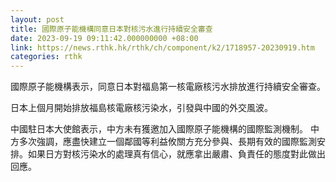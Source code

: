 ```yaml
---
layout: post
title: 國際原子能機構同意日本對核污水進行持續安全審查
date: 2023-09-19 09:11:42.000000000 +08:00
link: https://news.rthk.hk/rthk/ch/component/k2/1718957-20230919.htm
categories: rthk
---
```


國際原子能機構表示，同意日本對福島第一核電廠核污水排放進行持續安全審查。

日本上個月開始排放福島核電廠核污染水，引發與中國的外交風波。

中國駐日本大使館表示，中方未有獲邀加入國際原子能機構的國際監測機制。 中方多次強調，應盡快建立一個鄰國等利益攸關方充分參與、長期有效的國際監測安排。如果日方對核污染水的處理真有信心，就應拿出嚴肅、負責任的態度對此做出回應。

